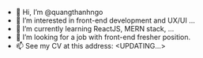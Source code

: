 - 👋 Hi, I’m @quangthanhngo
- 👀 I’m interested in front-end development and UX/UI ...
- 🌱 I’m currently learning ReactJS, MERN stack, ...
- 💞️ I’m looking for a job with front-end fresher position.
- 📫 See my CV at this address: <UPDATING...>

<!---
quangthanhngo/quangthanhngo is a ✨ special ✨ repository because its `README.md` (this file) appears on your GitHub profile.
You can click the Preview link to take a look at your changes.
--->
